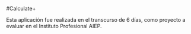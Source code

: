 #Calculate+

Esta aplicación fue realizada en el transcurso de 6 días, como proyecto a evaluar en el Instituto Profesional AIEP.
